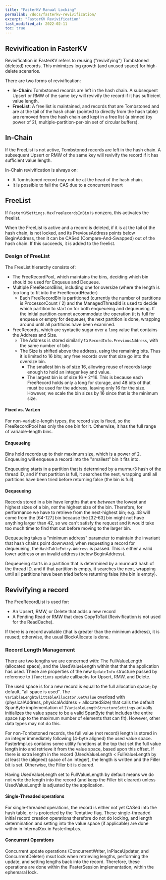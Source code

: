 ```yaml
---
title: "FasterKV Manual Locking"
permalink: /docs/fasterkv-revivification/
excerpt: "FasterKV Revivification"
last_modified_at: 2022-02-11
toc: true
---
```


## Revivification in FasterKV

Revivification in FasterKV refers to reusing ("revivifying") Tombstoned (deleted) records. This minimizes log growth (and unused space) for high-delete scenarios.

There are two forms of revivification:
- **In-Chain**: Tombstoned records are left in the hash chain. A subsequent Upsert or RMW of the same key will revivify the record if it has sufficient value length.
- **FreeList**: A free list is maintained, and records that are Tombstoned and are at the tail of the hash chain (pointed to directly from the hash table) are removed from the hash chain and kept in a free list (a binned (by power of 2), multiple-partition-per-bin set of circular buffers).

## In-Chain
If the FreeList is not active, Tombstoned records are left in the hash chain. A subsequent Upsert or RMW of the same key will revivify the record if it has sufficient value length.

In-Chain revivification is always on:
- A Tombstoned record may not be at the head of the hash chain.
- It is possible to fail the CAS due to a concurrent insert

## FreeList
If `FasterKVSettings.MaxFreeRecordsInBin` is nonzero, this activates the freelist.

When the FreeList is active and a record is deleted, if it is at the tail of the hash chain, is not locked, and its PreviousAddress points below BeginAddress, then it can be CASed (Compare-And-Swapped) out of the hash chain. If this succeeds, it is added to the freelist.

### Design of FreeList
The FreeList hierarchy consists of:
- The FreeRecordPool, which maintains the bins, deciding which bin should be used for Enqueue and Dequeue.
- Multiple FreeRecordBins, including one for oversize (where the length is too long to fit into the FreeRecordHeader)
  - Each FreeRecordBin is partitioned (currently the number of partitions is ProcessorCount / 2) and the ManagedThreadId is used to decide which partition to start on for both enqueueing and dequeueing. If the initial partition cannot accommodate the operation (it is full for enqueue or empty for dequeue), the next partition is done, wrapping around until all partitions have been examined.
- FreeRecords, which are syntactic sugar over a `long` value that contains the Address and Size.
  - The Address is stored similarly to `RecordInfo.PreviousAddress`, with the same number of bits
  - The Size is shifted above the address, using the remaining bits. Thus it is limited to 16 bits; any free records over that size go into the oversize bin.
    - The smallest bin is of size 16, allowing reuse of records large enough to hold an integer key and value. 
    - The largest bin is of size 16 * 2^16. This is because each FreeRecord holds only a long for storage, and 48 bits of that must be used for the address, leaving only 16 for the size. However, we scale the bin sizes by 16 since that is the minimum size.

#### Fixed vs. VarLen
For non-variable-length types, the record size is fixed, so the FreeRecordPool has only the one bin for it. Otherwise, it has the full range of variable-length bins.

#### Enqueueing
Bins hold records up to their maximum size, which is a power of 2. Enqueuing will enqueue a record into the "smallest" bin it fits into.

Enqueueing starts in a partition that is determined by a murmur3 hash of the thread ID, and if that partition is full, it searches the next, wrapping until all partitions have been tried before returning false (the bin is full).

#### Dequeueing
Records stored in a bin have lengths that are *between* the lowest and highest sizes of a bin, *not* the highest size of the bin. Therefore, for performance we have to retrieve from the next-highest bin; e.g. 48 will come from the [64-127] bin because the [32-63] bin might not have anything larger than 42, so we can't satisfy the request and it would take too much time to find that out before moving to the larger bin.

Dequeueing takes a "minimum address" parameter to maintain the invariant that hash chains point downward; when requesting a record for dequeueing, the `HashTableEntry.Address` is passed. This is either a valid lower address or an invalid address (below BeginAddress).

Dequeueing starts in a partition that is determined by a murmur3 hash of the thread ID, and if that partition is empty, it searches the next, wrapping until all partitions have been tried before returning false (the bin is empty).

## Revivifying a record
The FreeRecordList is used for:
- An Upsert, RMW, or Delete that adds a new record
- A Pending Read or RMW that does CopyToTail (Revivification is not used for the ReadCache).

If there is a record available (that is greater than the minimum address), it is reused; otherwise, the usual BlockAllocate is done.

### Record Length Management
There are two lengths we are concerned with: The FullValueLength (allocated space), and the UsedValueLength within that that the application has used. These are properties of the new `UpdateInfo` structure passed by reference to `IFunctions` update callbacks for Upsert, RMW, and Delete.

The used space is for a new record is equal to the full allocation space; by default, "all space is used". The `VariableLenghtBlittableAllocator.GetValue` overload with (physicalAddress, physicalAddress + allocatedSize) that calls the default SpanByte implementation of `IVariableLengthStructureSettings` actually initializes the value space to be a valid SpanByte that includes the entire space (up to the maximum number of elements that can fit). However, other data types may not do this.

For non-Tombstoned records, the full value (not record) length is stored in an integer immediately following (4-byte aligned) the used value space. FasterImpl.cs contains some utility functions at the top that set the full value length into and retrieve it from the value space, based upon this offset. If there is extra length in the record (UsedValueLength < FullValueLength by at least the (aligned) space of an integer), the length is written and the Filler bit is set. Otherwise, the Filler bit is cleared.

Having UsedValueLength set to FullValueLength by default means we do not write the length into the record (and keep the Filler bit cleared) unless UsedValueLength is adjusted by the application.

#### Single-Threaded operations
For single-threaded operations, the record is either not yet CASed into the hash table, or is protected by the Tentative flag. These single-threaded initial record creation operations therefore do not do locking, and length determination and setting into the value space (if applicable) are done within in InternalXxx in FasterImpl.cs.

#### Concurrent Operations
Concurrent update operations (ConcurrentWriter, InPlaceUpdater, and ConcurrentDeleter) msut lock when retrieving lengths, performing the update, and setting lengths back into the record. Therefore, these operations are done within the IFasterSession implementation, within the ephemaral lock.